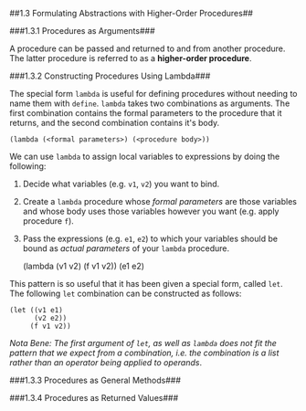 ##1.3  Formulating Abstractions with Higher-Order Procedures##

###1.3.1  Procedures as Arguments###

A procedure can be passed and returned to and from another procedure. The latter procedure is referred to as a **higher-order procedure**.

###1.3.2  Constructing Procedures Using Lambda###

The special form `lambda` is useful for defining procedures without needing to name them with `define`. `lambda` takes two combinations as arguments. The first combination contains the formal parameters to the procedure that it returns, and the second combination contains it's body.


    (lambda (<formal parameters>) (<procedure body>))


We can use `lambda` to assign local variables to expressions by doing the following:

1. Decide what variables (e.g. `v1`, `v2`) you want to bind.
2. Create a `lambda` procedure whose *formal parameters* are those variables and whose body uses those variables however you want (e.g. apply procedure `f`).
3. Pass the expressions (e.g. `e1`, `e2`) to which your variables should be bound as *actual parameters* of your `lambda` procedure.


    (lambda (v1 v2) 
            (f v1 v2)) 
    (e1 e2)

This pattern is so useful that it has been given a special form, called `let`. The following `let` combination can be constructed as follows:

    (let ((v1 e1) 
          (v2 e2))
         (f v1 v2))



*Nota Bene: The first argument of `let`, as well as `lambda` does not fit the pattern that we expect from a combination, i.e. the combination is a list rather than an operator being applied to operands*.

###1.3.3  Procedures as General Methods###

###1.3.4  Procedures as Returned Values###

